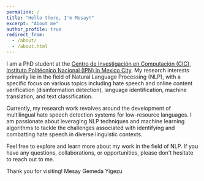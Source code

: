 ```yaml
---
permalink: /
title: "Hello there, I'm Mesay!"
excerpt: "About me"
author_profile: true
redirect_from: 
  - /about/
  - /about.html
---
```


I am a PhD student at the [Centro de Investigación en Computación (CIC), Instituto Politécnico Nacional (IPN) in Mexico City](https://www.cic.ipn.mx/). My research interests primarily lie in the field of Natural Language Processing (NLP), with a specific focus on various topics including hate speech and online content verification (disinformation detection), language identification, machine translation, and text classification.

Currently, my research work revolves around the development of multilingual hate speech detection systems for low-resource languages. I am passionate about leveraging NLP techniques and machine learning algorithms to tackle the challenges associated with identifying and combatting hate speech in diverse linguistic contexts.

Feel free to explore and learn more about my work in the field of NLP. If you have any questions, collaborations, or opportunities, please don't hesitate to reach out to me.

Thank you for visiting!
Mesay Gemeda Yigezu
